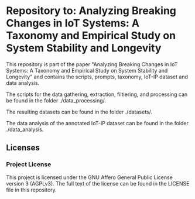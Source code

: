 # Repository to: Analyzing Breaking Changes in IoT Systems: A Taxonomy and Empirical Study on System Stability and Longevity

This repository is part of the paper "Analyzing Breaking Changes in IoT Systems: A Taxonomy and Empirical Study on System Stability and Longevity" and contains the scripts, prompts, taxonomy, IoT-IP dataset and data analysis.

The scripts for the data gathering, extraction, filtiering, and processing can be found in the folder ./data_processing/.

The resulting datasets can be found in the folder ./datasets/.

The data analysis of the annotated IoT-IP dataset can be found in the folder ./data_analysis.

## Licenses
### Project License
This project is licensed under the GNU Affero General Public License version 3 (AGPLv3). The full text of the license can be found in the LICENSE file in this repository.

